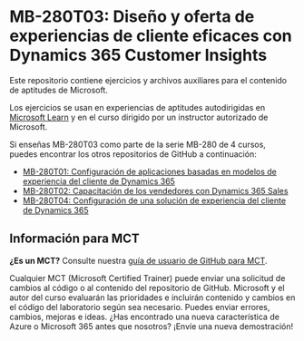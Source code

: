 # MB-280T03: Diseño y oferta de experiencias de cliente eficaces con Dynamics 365 Customer Insights

Este repositorio contiene ejercicios y archivos auxiliares para el contenido de aptitudes de Microsoft.

Los ejercicios se usan en experiencias de aptitudes autodirigidas en [Microsoft Learn](https://learn.microsoft.com) y en el curso dirigido por un instructor autorizado de Microsoft.

Si enseñas MB-280T03 como parte de la serie MB-280 de 4 cursos, puedes encontrar los otros repositorios de GitHub a continuación:
- [MB-280T01: Configuración de aplicaciones basadas en modelos de experiencia del cliente de Dynamics 365](https://github.com/MicrosoftLearning/MB-280T01-Configure-Dynamics-365-customer-experience-model-driven-apps)
- [MB-280T02: Capacitación de los vendedores con Dynamics 365 Sales](https://github.com/MicrosoftLearning/MB-280T02-Empower-sellers-with-Dynamics-365-Sales-and-Microsoft-365-Copilot-for-Sales)
- [MB-280T04: Configuración de una solución de experiencia del cliente de Dynamics 365](https://github.com/MicrosoftLearning/MB-280T04-Configure-a-Dynamics-365-customer-experience-solution)

## Información para MCT

**¿Es un MCT?** Consulte nuestra [guía de usuario de GitHub para MCT](https://microsoftlearning.github.io/MCT-User-Guide/).

Cualquier MCT (Microsoft Certified Trainer) puede enviar una solicitud de cambios al código o al contenido del repositorio de GitHub. Microsoft y el autor del curso evaluarán las prioridades e incluirán contenido y cambios en el código del laboratorio según sea necesario. Puedes enviar errores, cambios, mejoras e ideas. ¿Has encontrado una nueva característica de Azure o Microsoft 365 antes que nosotros? ¡Envíe una nueva demostración!
